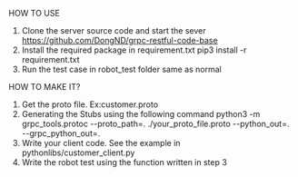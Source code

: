 HOW TO USE
1. Clone the server source code and start the sever
    https://github.com/DongND/grpc-restful-code-base
2. Install the required package in requirement.txt
    pip3 install -r requirement.txt
3. Run the test case in robot_test folder same as normal


HOW TO MAKE IT?
1. Get the proto file. Ex:customer.proto
2. Generating the Stubs using the following command
    python3 -m grpc_tools.protoc --proto_path=. ./your_proto_file.proto --python_out=. --grpc_python_out=.
3. Write your client code. See the example in pythonlibs/customer_client.py
4. Write the robot test using the function written in step 3



